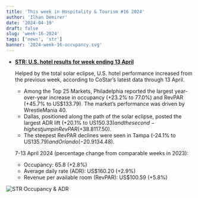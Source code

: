 ```yaml
---
title: 'This week in Hospitality & Tourism #16 2024'
author: 'Ilhan Demirer'
date: '2024-04-19'
draft: false
slug: 'week-16-2024'
tags: ['news', 'str']
banner: '2024-week-16-occupancy.svg'
---
```


- **[STR: U.S. hotel results for week ending 13 April](https://str.com/press-release/us-hotel-results-week-ending-13-april)**

  Helped by the total solar eclipse, U.S. hotel performance increased from the previous week, according to CoStar’s latest data through 13 April.

  - Among the Top 25 Markets, Philadelphia reported the largest year-over-year increase in occupancy (+23.2% to 77.0%) and RevPAR (+45.7% to US$133.79). The market’s performance was driven by WrestleMania 40.
  - Dallas, positioned along the path of the solar eclipse, posted the largest ADR lift (+20.1% to US$150.33) and the second-highest jump in RevPAR (+38.8% to US$117.50).
  - The steepest RevPAR declines were seen in Tampa (-24.1% to US$135.79) and Orlando (-20.9% to US$134.48).

  7-13 April 2024 (percentage change from comparable weeks in 2023):

  - Occupancy: 65.8 (+2.8%)
  - Average daily rate (ADR): US$160.20 (+2.9%)
  - Revenue per available room (RevPAR): US$100.59 (+5.8%)

![STR Occupancy & ADR](/images/blogimages/2024-week-16-occupancy.svg)

